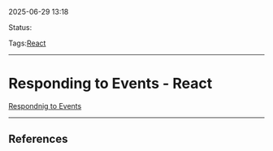 
2025-06-29 13:18

Status:

Tags:[React](../../../3%20-%20Tags/React.md)

---
# Responding to Events - React

[Respondnig to Events](https://react.dev/learn/responding-to-events)

---
## References